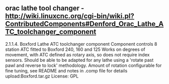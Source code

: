 orac lathe tool changer - http://wiki.linuxcnc.org/cgi-bin/wiki.pl?ContributedComponents#Denford_Orac_Lathe_ATC_toolchanger_component
-
2.1.1.4. Boxford Lathe ATC toolchanger component
Component controls 8 station ATC fitted to Boxford 240, 160 and 125 
Works on degrees of movement, with ATC defined as rotary axis, so does not require index sensors. 
Should be able to be adapted for any lathe using a 'rotate past pawl and reverse to lock' methodology. 
Amount of rotation configurable for fine tuning, see README and notes in .comp file for details 
upload:Boxford.tar.gz 
License: GPL 
